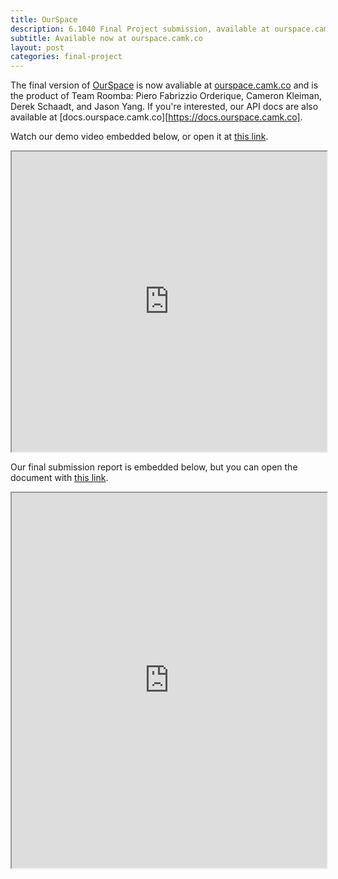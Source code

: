 ```yaml
---
title: OurSpace
description: 6.1040 Final Project submission, available at ourspace.camk.co
subtitle: Available now at ourspace.camk.co
layout: post
categories: final-project
---
```


The final version of [OurSpace][os] is now avaliable at [ourspace.camk.co][os] and is the product of Team Roomba: Piero Fabrizzio Orderique, Cameron Kleiman, Derek Schaadt, and Jason Yang.
If you're interested, our API docs are also available at [docs.ourspace.camk.co][https://docs.ourspace.camk.co].

Watch our demo video embedded below, or open it at [this link](https://drive.google.com/file/d/1LHKsJDBcyLO-7_CKCtXgH5R39wvV2EB-/view?usp=sharing).

<iframe src="https://drive.google.com/file/d/1LHKsJDBcyLO-7_CKCtXgH5R39wvV2EB-/preview" style="width: 100%; height: 480px"></iframe>

Our final submission report is embedded below, but you can open the document with [this link]().

<iframe src="https://docs.google.com/document/d/e/2PACX-1vQJbw73-INyuPMxxFvK_wPdW_YpYgb5dhlXjSFdgw84mxtFkBompqZ97OLAH87RhRu9tPudCNZaSNY_/pub?embedded=true" style="width: 100%; height: 600px"></iframe>

[os]: https://ourspace.camk.co